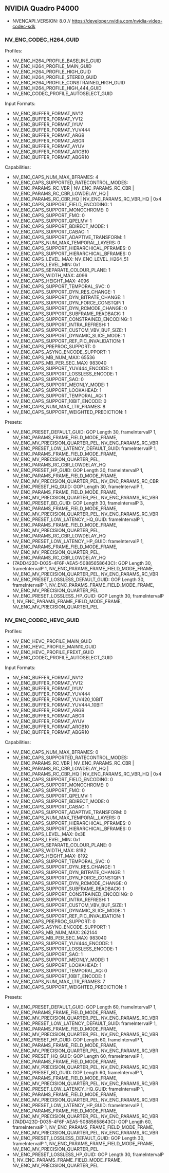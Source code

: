 ## NVIDIA Quadro P4000

 * NVENCAPI_VERSION: 8.0 // https://developer.nvidia.com/nvidia-video-codec-sdk

### NV_ENC_CODEC_H264_GUID

Profiles:

 * NV_ENC_H264_PROFILE_BASELINE_GUID
 * NV_ENC_H264_PROFILE_MAIN_GUID
 * NV_ENC_H264_PROFILE_HIGH_GUID
 * NV_ENC_H264_PROFILE_STEREO_GUID
 * NV_ENC_H264_PROFILE_CONSTRAINED_HIGH_GUID
 * NV_ENC_H264_PROFILE_HIGH_444_GUID
 * NV_ENC_CODEC_PROFILE_AUTOSELECT_GUID

Input Formats:

 * NV_ENC_BUFFER_FORMAT_NV12
 * NV_ENC_BUFFER_FORMAT_YV12
 * NV_ENC_BUFFER_FORMAT_IYUV
 * NV_ENC_BUFFER_FORMAT_YUV444
 * NV_ENC_BUFFER_FORMAT_ARGB
 * NV_ENC_BUFFER_FORMAT_ABGR
 * NV_ENC_BUFFER_FORMAT_AYUV
 * NV_ENC_BUFFER_FORMAT_ARGB10
 * NV_ENC_BUFFER_FORMAT_ABGR10

Capabilities:

 * NV_ENC_CAPS_NUM_MAX_BFRAMES: 4
 * NV_ENC_CAPS_SUPPORTED_RATECONTROL_MODES: NV_ENC_PARAMS_RC_VBR | NV_ENC_PARAMS_RC_CBR | NV_ENC_PARAMS_RC_CBR_LOWDELAY_HQ | NV_ENC_PARAMS_RC_CBR_HQ | NV_ENC_PARAMS_RC_VBR_HQ | 0x4
 * NV_ENC_CAPS_SUPPORT_FIELD_ENCODING: 1
 * NV_ENC_CAPS_SUPPORT_MONOCHROME: 0
 * NV_ENC_CAPS_SUPPORT_FMO: 0
 * NV_ENC_CAPS_SUPPORT_QPELMV: 1
 * NV_ENC_CAPS_SUPPORT_BDIRECT_MODE: 1
 * NV_ENC_CAPS_SUPPORT_CABAC: 1
 * NV_ENC_CAPS_SUPPORT_ADAPTIVE_TRANSFORM: 1
 * NV_ENC_CAPS_NUM_MAX_TEMPORAL_LAYERS: 0
 * NV_ENC_CAPS_SUPPORT_HIERARCHICAL_PFRAMES: 0
 * NV_ENC_CAPS_SUPPORT_HIERARCHICAL_BFRAMES: 0
 * NV_ENC_CAPS_LEVEL_MAX: NV_ENC_LEVEL_H264_51
 * NV_ENC_CAPS_LEVEL_MIN: 0x1
 * NV_ENC_CAPS_SEPARATE_COLOUR_PLANE: 1
 * NV_ENC_CAPS_WIDTH_MAX: 4096
 * NV_ENC_CAPS_HEIGHT_MAX: 4096
 * NV_ENC_CAPS_SUPPORT_TEMPORAL_SVC: 0
 * NV_ENC_CAPS_SUPPORT_DYN_RES_CHANGE: 1
 * NV_ENC_CAPS_SUPPORT_DYN_BITRATE_CHANGE: 1
 * NV_ENC_CAPS_SUPPORT_DYN_FORCE_CONSTQP: 1
 * NV_ENC_CAPS_SUPPORT_DYN_RCMODE_CHANGE: 0
 * NV_ENC_CAPS_SUPPORT_SUBFRAME_READBACK: 1
 * NV_ENC_CAPS_SUPPORT_CONSTRAINED_ENCODING: 1
 * NV_ENC_CAPS_SUPPORT_INTRA_REFRESH: 1
 * NV_ENC_CAPS_SUPPORT_CUSTOM_VBV_BUF_SIZE: 1
 * NV_ENC_CAPS_SUPPORT_DYNAMIC_SLICE_MODE: 1
 * NV_ENC_CAPS_SUPPORT_REF_PIC_INVALIDATION: 1
 * NV_ENC_CAPS_PREPROC_SUPPORT: 0
 * NV_ENC_CAPS_ASYNC_ENCODE_SUPPORT: 1
 * NV_ENC_CAPS_MB_NUM_MAX: 65536
 * NV_ENC_CAPS_MB_PER_SEC_MAX: 983040
 * NV_ENC_CAPS_SUPPORT_YUV444_ENCODE: 1
 * NV_ENC_CAPS_SUPPORT_LOSSLESS_ENCODE: 1
 * NV_ENC_CAPS_SUPPORT_SAO: 0
 * NV_ENC_CAPS_SUPPORT_MEONLY_MODE: 1
 * NV_ENC_CAPS_SUPPORT_LOOKAHEAD: 1
 * NV_ENC_CAPS_SUPPORT_TEMPORAL_AQ: 1
 * NV_ENC_CAPS_SUPPORT_10BIT_ENCODE: 0
 * NV_ENC_CAPS_NUM_MAX_LTR_FRAMES: 8
 * NV_ENC_CAPS_SUPPORT_WEIGHTED_PREDICTION: 1

Presets:

 * NV_ENC_PRESET_DEFAULT_GUID: GOP Length 30, frameIntervalP 1, NV_ENC_PARAMS_FRAME_FIELD_MODE_FRAME, NV_ENC_MV_PRECISION_QUARTER_PEL, NV_ENC_PARAMS_RC_VBR
 * NV_ENC_PRESET_LOW_LATENCY_DEFAULT_GUID: frameIntervalP 1, NV_ENC_PARAMS_FRAME_FIELD_MODE_FRAME, NV_ENC_MV_PRECISION_QUARTER_PEL, NV_ENC_PARAMS_RC_CBR_LOWDELAY_HQ
 * NV_ENC_PRESET_HP_GUID: GOP Length 30, frameIntervalP 1, NV_ENC_PARAMS_FRAME_FIELD_MODE_FRAME, NV_ENC_MV_PRECISION_QUARTER_PEL, NV_ENC_PARAMS_RC_CBR
 * NV_ENC_PRESET_HQ_GUID: GOP Length 30, frameIntervalP 1, NV_ENC_PARAMS_FRAME_FIELD_MODE_FRAME, NV_ENC_MV_PRECISION_QUARTER_PEL, NV_ENC_PARAMS_RC_VBR
 * NV_ENC_PRESET_BD_GUID: GOP Length 30, frameIntervalP 3, NV_ENC_PARAMS_FRAME_FIELD_MODE_FRAME, NV_ENC_MV_PRECISION_QUARTER_PEL, NV_ENC_PARAMS_RC_VBR
 * NV_ENC_PRESET_LOW_LATENCY_HQ_GUID: frameIntervalP 1, NV_ENC_PARAMS_FRAME_FIELD_MODE_FRAME, NV_ENC_MV_PRECISION_QUARTER_PEL, NV_ENC_PARAMS_RC_CBR_LOWDELAY_HQ
 * NV_ENC_PRESET_LOW_LATENCY_HP_GUID: frameIntervalP 1, NV_ENC_PARAMS_FRAME_FIELD_MODE_FRAME, NV_ENC_MV_PRECISION_QUARTER_PEL, NV_ENC_PARAMS_RC_CBR_LOWDELAY_HQ
 * {7ADD423D-D035-4F6F-AEA5-50885658643C}: GOP Length 30, frameIntervalP 1, NV_ENC_PARAMS_FRAME_FIELD_MODE_FRAME, NV_ENC_MV_PRECISION_QUARTER_PEL, NV_ENC_PARAMS_RC_VBR
 * NV_ENC_PRESET_LOSSLESS_DEFAULT_GUID: GOP Length 30, frameIntervalP 1, NV_ENC_PARAMS_FRAME_FIELD_MODE_FRAME, NV_ENC_MV_PRECISION_QUARTER_PEL
 * NV_ENC_PRESET_LOSSLESS_HP_GUID: GOP Length 30, frameIntervalP 1, NV_ENC_PARAMS_FRAME_FIELD_MODE_FRAME, NV_ENC_MV_PRECISION_QUARTER_PEL

### NV_ENC_CODEC_HEVC_GUID

Profiles:

 * NV_ENC_HEVC_PROFILE_MAIN_GUID
 * NV_ENC_HEVC_PROFILE_MAIN10_GUID
 * NV_ENC_HEVC_PROFILE_FREXT_GUID
 * NV_ENC_CODEC_PROFILE_AUTOSELECT_GUID

Input Formats:

 * NV_ENC_BUFFER_FORMAT_NV12
 * NV_ENC_BUFFER_FORMAT_YV12
 * NV_ENC_BUFFER_FORMAT_IYUV
 * NV_ENC_BUFFER_FORMAT_YUV444
 * NV_ENC_BUFFER_FORMAT_YUV420_10BIT
 * NV_ENC_BUFFER_FORMAT_YUV444_10BIT
 * NV_ENC_BUFFER_FORMAT_ARGB
 * NV_ENC_BUFFER_FORMAT_ABGR
 * NV_ENC_BUFFER_FORMAT_AYUV
 * NV_ENC_BUFFER_FORMAT_ARGB10
 * NV_ENC_BUFFER_FORMAT_ABGR10

Capabilities:

 * NV_ENC_CAPS_NUM_MAX_BFRAMES: 0
 * NV_ENC_CAPS_SUPPORTED_RATECONTROL_MODES: NV_ENC_PARAMS_RC_VBR | NV_ENC_PARAMS_RC_CBR | NV_ENC_PARAMS_RC_CBR_LOWDELAY_HQ | NV_ENC_PARAMS_RC_CBR_HQ | NV_ENC_PARAMS_RC_VBR_HQ | 0x4
 * NV_ENC_CAPS_SUPPORT_FIELD_ENCODING: 0
 * NV_ENC_CAPS_SUPPORT_MONOCHROME: 0
 * NV_ENC_CAPS_SUPPORT_FMO: 0
 * NV_ENC_CAPS_SUPPORT_QPELMV: 1
 * NV_ENC_CAPS_SUPPORT_BDIRECT_MODE: 0
 * NV_ENC_CAPS_SUPPORT_CABAC: 1
 * NV_ENC_CAPS_SUPPORT_ADAPTIVE_TRANSFORM: 0
 * NV_ENC_CAPS_NUM_MAX_TEMPORAL_LAYERS: 0
 * NV_ENC_CAPS_SUPPORT_HIERARCHICAL_PFRAMES: 0
 * NV_ENC_CAPS_SUPPORT_HIERARCHICAL_BFRAMES: 0
 * NV_ENC_CAPS_LEVEL_MAX: 0x3E
 * NV_ENC_CAPS_LEVEL_MIN: 0x1
 * NV_ENC_CAPS_SEPARATE_COLOUR_PLANE: 0
 * NV_ENC_CAPS_WIDTH_MAX: 8192
 * NV_ENC_CAPS_HEIGHT_MAX: 8192
 * NV_ENC_CAPS_SUPPORT_TEMPORAL_SVC: 0
 * NV_ENC_CAPS_SUPPORT_DYN_RES_CHANGE: 1
 * NV_ENC_CAPS_SUPPORT_DYN_BITRATE_CHANGE: 1
 * NV_ENC_CAPS_SUPPORT_DYN_FORCE_CONSTQP: 1
 * NV_ENC_CAPS_SUPPORT_DYN_RCMODE_CHANGE: 0
 * NV_ENC_CAPS_SUPPORT_SUBFRAME_READBACK: 1
 * NV_ENC_CAPS_SUPPORT_CONSTRAINED_ENCODING: 0
 * NV_ENC_CAPS_SUPPORT_INTRA_REFRESH: 1
 * NV_ENC_CAPS_SUPPORT_CUSTOM_VBV_BUF_SIZE: 1
 * NV_ENC_CAPS_SUPPORT_DYNAMIC_SLICE_MODE: 1
 * NV_ENC_CAPS_SUPPORT_REF_PIC_INVALIDATION: 1
 * NV_ENC_CAPS_PREPROC_SUPPORT: 0
 * NV_ENC_CAPS_ASYNC_ENCODE_SUPPORT: 1
 * NV_ENC_CAPS_MB_NUM_MAX: 262144
 * NV_ENC_CAPS_MB_PER_SEC_MAX: 983040
 * NV_ENC_CAPS_SUPPORT_YUV444_ENCODE: 1
 * NV_ENC_CAPS_SUPPORT_LOSSLESS_ENCODE: 1
 * NV_ENC_CAPS_SUPPORT_SAO: 1
 * NV_ENC_CAPS_SUPPORT_MEONLY_MODE: 1
 * NV_ENC_CAPS_SUPPORT_LOOKAHEAD: 1
 * NV_ENC_CAPS_SUPPORT_TEMPORAL_AQ: 0
 * NV_ENC_CAPS_SUPPORT_10BIT_ENCODE: 1
 * NV_ENC_CAPS_NUM_MAX_LTR_FRAMES: 7
 * NV_ENC_CAPS_SUPPORT_WEIGHTED_PREDICTION: 1

Presets:

 * NV_ENC_PRESET_DEFAULT_GUID: GOP Length 60, frameIntervalP 1, NV_ENC_PARAMS_FRAME_FIELD_MODE_FRAME, NV_ENC_MV_PRECISION_QUARTER_PEL, NV_ENC_PARAMS_RC_VBR
 * NV_ENC_PRESET_LOW_LATENCY_DEFAULT_GUID: frameIntervalP 1, NV_ENC_PARAMS_FRAME_FIELD_MODE_FRAME, NV_ENC_MV_PRECISION_QUARTER_PEL, NV_ENC_PARAMS_RC_VBR
 * NV_ENC_PRESET_HP_GUID: GOP Length 60, frameIntervalP 1, NV_ENC_PARAMS_FRAME_FIELD_MODE_FRAME, NV_ENC_MV_PRECISION_QUARTER_PEL, NV_ENC_PARAMS_RC_VBR
 * NV_ENC_PRESET_HQ_GUID: GOP Length 60, frameIntervalP 1, NV_ENC_PARAMS_FRAME_FIELD_MODE_FRAME, NV_ENC_MV_PRECISION_QUARTER_PEL, NV_ENC_PARAMS_RC_VBR
 * NV_ENC_PRESET_BD_GUID: GOP Length 60, frameIntervalP 1, NV_ENC_PARAMS_FRAME_FIELD_MODE_FRAME, NV_ENC_MV_PRECISION_QUARTER_PEL, NV_ENC_PARAMS_RC_VBR
 * NV_ENC_PRESET_LOW_LATENCY_HQ_GUID: frameIntervalP 1, NV_ENC_PARAMS_FRAME_FIELD_MODE_FRAME, NV_ENC_MV_PRECISION_QUARTER_PEL, NV_ENC_PARAMS_RC_VBR
 * NV_ENC_PRESET_LOW_LATENCY_HP_GUID: frameIntervalP 1, NV_ENC_PARAMS_FRAME_FIELD_MODE_FRAME, NV_ENC_MV_PRECISION_QUARTER_PEL, NV_ENC_PARAMS_RC_VBR
 * {7ADD423D-D035-4F6F-AEA5-50885658643C}: GOP Length 60, frameIntervalP 1, NV_ENC_PARAMS_FRAME_FIELD_MODE_FRAME, NV_ENC_MV_PRECISION_QUARTER_PEL, NV_ENC_PARAMS_RC_VBR
 * NV_ENC_PRESET_LOSSLESS_DEFAULT_GUID: GOP Length 30, frameIntervalP 1, NV_ENC_PARAMS_FRAME_FIELD_MODE_FRAME, NV_ENC_MV_PRECISION_QUARTER_PEL
 * NV_ENC_PRESET_LOSSLESS_HP_GUID: GOP Length 30, frameIntervalP 1, NV_ENC_PARAMS_FRAME_FIELD_MODE_FRAME, NV_ENC_MV_PRECISION_QUARTER_PEL

